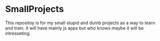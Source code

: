 # SmallProjects
This repositoy is for my small stupid and dumb projects as a way to learn and train. it will have mainly js apps but who knows maybe it will be intresseting.
